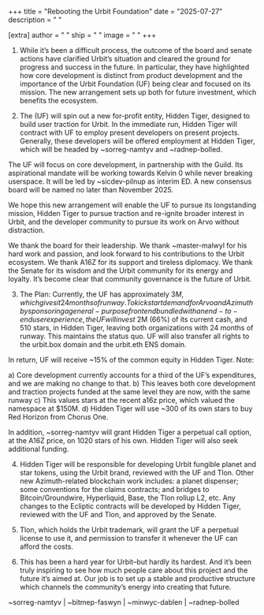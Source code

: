 +++
title = "Rebooting the Urbit Foundation"
date = "2025-07-27"
description = " "

[extra] 
author = " " 
ship = " " 
image = " "
+++

1. While it’s been a difficult process, the outcome of the board and senate actions have clarified Urbit’s situation and cleared the ground for progress and success in the future. In particular, they have highlighted how core development is distinct from product development and the importance of the Urbit Foundation (UF) being clear and focused on its mission. The new arrangement sets up both for future investment, which benefits the ecosystem.

2. The (UF) will spin out a new for-profit entity, Hidden Tiger, designed to build user traction for Urbit. In the immediate run, Hidden Tiger will contract with UF to employ present developers on present projects. Generally, these developers will be offered employment at Hidden Tiger, which will be headed by ~sorreg-namtyv and ~radnep-bolled.

The UF will focus on core development, in partnership with the Guild. Its aspirational mandate will be working towards Kelvin 0 while never breaking userspace. It will be led by ~sicdev-pilnup as interim ED. A new consensus board will be named no later than November 2025.

We hope this new arrangement will enable the UF to pursue its longstanding mission, Hidden Tiger to pursue traction and re-ignite broader interest in Urbit, and the developer community to pursue its work on Arvo without distraction.

We thank the board for their leadership. We thank ~master-malwyl for his hard work and passion, and look forward to his contributions to the Urbit ecosystem. We thank A16Z for its support and tireless diplomacy. We thank the Senate for its wisdom and the Urbit community for its energy and loyalty. It’s become clear that community governance is the future of Urbit.

3. The Plan: Currently, the UF has approximately $3M, which gives it 24 months of runway. To kickstart demand for Arvo and Azimuth by sponsoring a general-purpose front end bundled with an end-to-end user experience, the UF will invest ~$2M (66%) of its current cash, and 510 stars, in Hidden Tiger, leaving both organizations with 24 months of runway. This maintains the status quo.  UF will also transfer all rights to the urbit.box domain and the urbit.eth ENS domain.

In return, UF will receive ~15% of the common equity in Hidden Tiger. Note:

a) Core development currently accounts for a third of the UF’s expenditures, and we are making no change to that.
b) This leaves both core development and traction projects funded at the same level they are now, with the same runway 
c) This values stars at the recent a16z price, which valued the namespace at $150M.
d) Hidden Tiger will use ~300 of its own stars to buy Red Horizon from Chorus One.

In addition, ~sorreg-namtyv will grant Hidden Tiger a perpetual call option, at the A16Z price, on 1020 stars of his own. Hidden Tiger will also seek additional funding.

4. Hidden Tiger will be responsible for developing Urbit fungible planet and star tokens, using the Urbit brand, reviewed with the UF and Tlon. Other new Azimuth-related blockchain work includes: a planet dispenser; some conventions for the claims contracts; and bridges to Bitcoin/Groundwire, Hyperliquid, Base, the Tlon rollup L2, etc. Any changes to the Ecliptic contracts will be developed by Hidden Tiger, reviewed with the UF and Tlon, and approved by the Senate.

5. Tlon, which holds the Urbit trademark, will grant the UF a perpetual license to use it, and permission to transfer it whenever the UF can afford the costs.

6. This has been a hard year for Urbit–but hardly its hardest. And it’s been truly inspiring to see how much people care about this project and the future it’s aimed at. Our job is to set up a stable and productive structure which channels the community’s energy into creating that future. 

~sorreg-namtyv | ~bitmep-faswyn | ~minwyc-dablen | ~radnep-bolled
